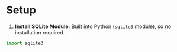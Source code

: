 # Setup

1. **Install SQLite Module**: Built into Python (`sqlite3` module), so no installation required.

```python
import sqlite3
```
